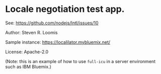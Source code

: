 Locale negotiation test app.
===

See: https://github.com/nodejs/Intl/issues/10

Author: Steven R. Loomis

Sample instance: https://localilator.mybluemix.net/

License: Apache-2.0

(Note: this is an example of how to use `full-icu` in a server
environment such as IBM Bluemix.)
